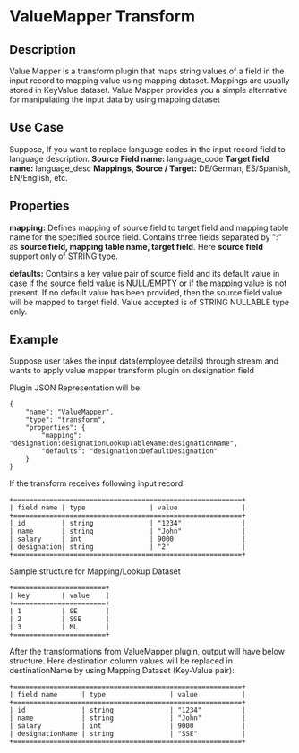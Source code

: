 # ValueMapper Transform


Description
-----------
Value Mapper is a transform plugin that maps string values of a field in the input record to mapping value using mapping dataset.
Mappings are usually stored in KeyValue dataset. Value Mapper provides you a simple alternative for manipulating the input data by using mapping dataset


Use Case
--------
Suppose, If you want to replace language codes in the input record field to language description.
     **Source Field name:** language_code
     **Target field name:** language_desc
     **Mappings, Source / Target:** DE/German, ES/Spanish, EN/English, etc.



Properties
----------
**mapping:** Defines mapping of source field to target field and mapping table name for the specified source field.
Contains three fields separated by ":" as **source field, mapping table name, target field**.
Here **source field** support only of STRING type.

**defaults:** Contains a key value pair of source field and its default value in case if the source field value is
NULL/EMPTY or if the mapping value is not present. If no default value has been provided, then the source field value will be mapped to target field.
Value accepted is of STRING NULLABLE type only.


Example
-------
Suppose user takes the input data(employee details) through stream and wants to apply
value mapper transform plugin on designation field

Plugin JSON Representation will be:

    {
        "name": "ValueMapper",
        "type": "transform",
        "properties": {
            "mapping": "designation:designationLookupTableName:designationName",
            "defaults": "designation:DefaultDesignation"
        }
    }


If the transform receives following input record:

    +=========================================================+
    | field name | type                | value                |
    +=========================================================+
    | id         | string              | "1234"               |
    | name       | string              | "John"               |
    | salary     | int                 | 9000                 |
    | designation| string              | "2"                  |
    +=========================================================+

Sample structure for Mapping/Lookup Dataset

    +=======================+
    | key        | value    |
    +=======================+
    | 1          | SE       |
    | 2          | SSE      |
    | 3          | ML       |
    +=======================+

After the transformations from ValueMapper plugin, output will have below structure.
Here destination column values will be replaced in destinationName by using Mapping Dataset (Key-Value pair):

    +=========================================================+
    | field name      | type                | value           |
    +=========================================================+
    | id              | string              | "1234"          |
    | name            | string              | "John"          |
    | salary          | int                 | 9000            |
    | designationName | string              | "SSE"           |
    +=========================================================+




